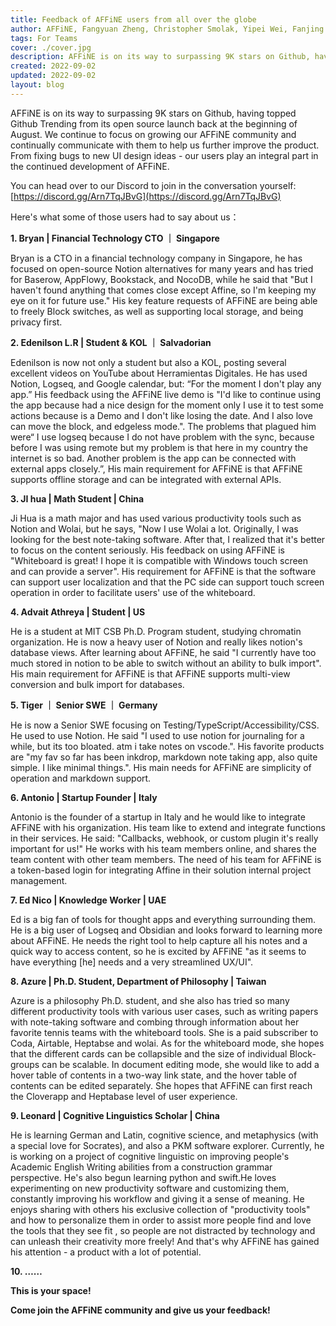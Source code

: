 ```yaml
---
title: Feedback of AFFiNE users from all over the globe
author: AFFiNE, Fangyuan Zheng, Christopher Smolak, Yipei Wei, Fanjing Zhang
tags: For Teams
cover: ./cover.jpg
description: AFFiNE is on its way to surpassing 9K stars on Github, having topped Github Trending from its open source launch back at the beginning of August
created: 2022-09-02
updated: 2022-09-02
layout: blog
---
```


AFFiNE is on its way to surpassing 9K stars on Github, having topped Github Trending from its open source launch back at the beginning of August. We continue to focus on growing our AFFiNE community and continually communicate with them to help us further improve the product. From fixing bugs to new UI design ideas - our users play an integral part in the continued development of AFFiNE.

You can head over to our Discord to join in the conversation yourself: [https://discord.gg/Arn7TqJBvG](https://discord.gg/Arn7TqJBvG)

Here's what some of those users had to say about us：

**1\. Bryan | Financial Technology CTO ｜ Singapore**

Bryan is a CTO in a financial technology company in Singapore, he has focused on open-source Notion alternatives for many years and has tried for Baserow, AppFlowy, Bookstack, and NocoDB, while he said that "But I haven't found anything that comes close except Affine, so I'm keeping my eye on it for future use." His key feature requests of AFFiNE are being able to freely Block switches, as well as supporting local storage, and being privacy first.

**2\. Edenilson L.R | Student & KOL ｜ Salvadorian**

Edenilson is now not only a student but also a KOL, posting several excellent videos on YouTube about Herramientas Digitales. He has used Notion, Logseq, and Google calendar, but: “For the moment I don't play any app.” His feedback using the AFFiNE live demo is "I'd like to continue using the app because had a nice design for the moment only I use it to test some actions because is a Demo and I don't like losing the date. And I also love can move the block, and edgeless mode.". The problems that plagued him were“ I use logseq because I do not have problem with the sync, because before I was using remote but my problem is that here in my country the internet is so bad. Another problem is the app can be connected with external apps closely.”, His main requirement for AFFiNE is that AFFiNE supports offline storage and can be integrated with external APIs.

**3\. JI hua | Math Student | China**

Ji Hua is a math major and has used various productivity tools such as Notion and Wolai, but he says, "Now I use Wolai a lot. Originally, I was looking for the best note-taking software. After that, I realized that it's better to focus on the content seriously. His feedback on using AFFiNE is "Whiteboard is great! I hope it is compatible with Windows touch screen and can provide a server". His requirement for AFFiNE is that the software can support user localization and that the PC side can support touch screen operation in order to facilitate users' use of the whiteboard.

**4\. Advait Athreya | Student | US**

He is a student at MIT CSB Ph.D. Program student, studying chromatin organization. He is now a heavy user of Notion and really likes notion's database views. After learning about AFFiNE, he said "I currently have too much stored in notion to be able to switch without an ability to bulk import". His main requirement for AFFiNE is that AFFiNE supports multi-view conversion and bulk import for databases.

**5\. Tiger ｜ Senior SWE ｜ Germany**

He is now a Senior SWE focusing on Testing/TypeScript/Accessibility/CSS. He used to use Notion. He said "I used to use notion for journaling for a while, but its too bloated. atm i take notes on vscode.". His favorite products are "my fav so far has been inkdrop, markdown note taking app, also quite simple. I like minimal things.". His main needs for AFFiNE are simplicity of operation and markdown support.

**6\. Antonio | Startup Founder | Italy**

Antonio is the founder of a startup in Italy and he would like to integrate AFFiNE with his organization. His team like to extend and integrate functions in their services. He said: "Callbacks, webhook, or custom plugin it's really important for us!" He works with his team members online, and shares the team content with other team members. The need of his team for AFFiNE is a token-based login for integrating Affine in their solution internal project management.

**7\. Ed Nico | Knowledge Worker | UAE**

Ed is a big fan of tools for thought apps and everything surrounding them. He is a big user of Logseq and Obsidian and looks forward to learning more about AFFiNE. He needs the right tool to help capture all his notes and a quick way to access content, so he is excited by AFFiNE "as it seems to have everything \[he\] needs and a very streamlined UX/UI".

**8\. Azure | Ph.D. Student, Department of Philosophy | Taiwan**

Azure is a philosophy Ph.D. student, and she also has tried so many different productivity tools with various user cases, such as writing papers with note-taking software and combing through information about her favorite tennis teams with the whiteboard tools. She is a paid subscriber to Coda, Airtable, Heptabse and wolai. As for the whiteboard mode, she hopes that the different cards can be collapsible and the size of individual Block-groups can be scalable. In document editing mode, she would like to add a hover table of contents in a two-way link state, and the hover table of contents can be edited separately. She hopes that AFFiNE can first reach the Cloverapp and Heptabase level of user experience.

**9\. Leonard | Cognitive Linguistics Scholar | China**

He is learning German and Latin, cognitive science, and metaphysics (with a special love for Socrates), and also a PKM software explorer. Currently, he is working on a project of cognitive linguistic on improving people's Academic English Writing abilities from a construction grammar perspective. He's also begun learning python and swift.He loves experimenting on new productivity software and customizing them, constantly improving his workflow and giving it a sense of meaning. He enjoys sharing with others his exclusive collection of "productivity tools" and how to personalize them in order to assist more people find and love the tools that they see fit , so people are not distracted by technology and can unleash their creativity more freely! And that's why AFFiNE has gained his attention - a product with a lot of potential.

**10\. ……**

**This is your space!**

**Come join the AFFiNE community and give us your feedback!**
